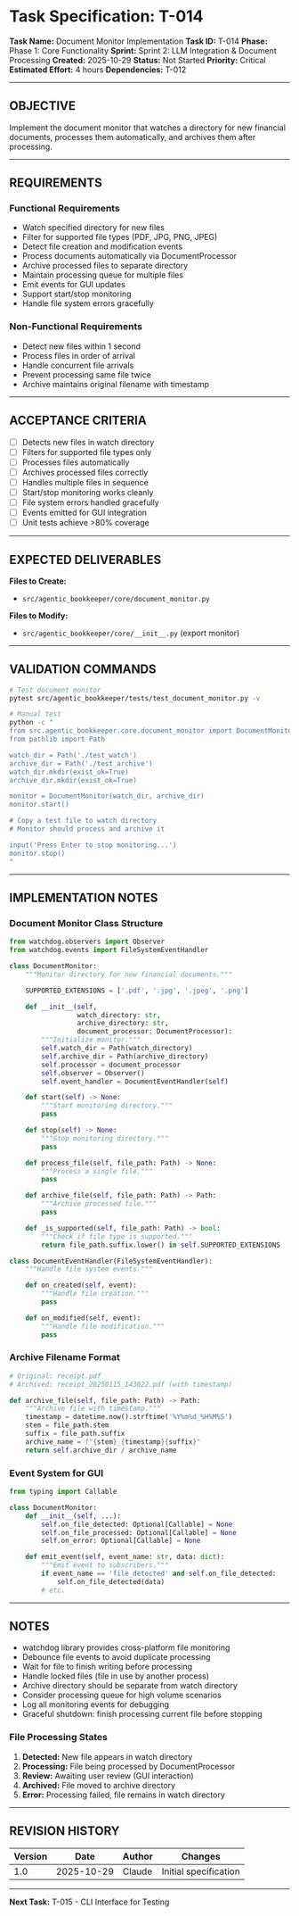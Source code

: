 # Task Specification: T-014

**Task Name:** Document Monitor Implementation
**Task ID:** T-014
**Phase:** Phase 1: Core Functionality
**Sprint:** Sprint 2: LLM Integration & Document Processing
**Created:** 2025-10-29
**Status:** Not Started
**Priority:** Critical
**Estimated Effort:** 4 hours
**Dependencies:** T-012

---

## OBJECTIVE

Implement the document monitor that watches a directory for new financial documents, processes them automatically, and archives them after processing.

---

## REQUIREMENTS

### Functional Requirements
- Watch specified directory for new files
- Filter for supported file types (PDF, JPG, PNG, JPEG)
- Detect file creation and modification events
- Process documents automatically via DocumentProcessor
- Archive processed files to separate directory
- Maintain processing queue for multiple files
- Emit events for GUI updates
- Support start/stop monitoring
- Handle file system errors gracefully

### Non-Functional Requirements
- Detect new files within 1 second
- Process files in order of arrival
- Handle concurrent file arrivals
- Prevent processing same file twice
- Archive maintains original filename with timestamp

---

## ACCEPTANCE CRITERIA

- [ ] Detects new files in watch directory
- [ ] Filters for supported file types only
- [ ] Processes files automatically
- [ ] Archives processed files correctly
- [ ] Handles multiple files in sequence
- [ ] Start/stop monitoring works cleanly
- [ ] File system errors handled gracefully
- [ ] Events emitted for GUI integration
- [ ] Unit tests achieve >80% coverage

---

## EXPECTED DELIVERABLES

**Files to Create:**
- `src/agentic_bookkeeper/core/document_monitor.py`

**Files to Modify:**
- `src/agentic_bookkeeper/core/__init__.py` (export monitor)

---

## VALIDATION COMMANDS

```bash
# Test document monitor
pytest src/agentic_bookkeeper/tests/test_document_monitor.py -v

# Manual test
python -c "
from src.agentic_bookkeeper.core.document_monitor import DocumentMonitor
from pathlib import Path

watch_dir = Path('./test_watch')
archive_dir = Path('./test_archive')
watch_dir.mkdir(exist_ok=True)
archive_dir.mkdir(exist_ok=True)

monitor = DocumentMonitor(watch_dir, archive_dir)
monitor.start()

# Copy a test file to watch directory
# Monitor should process and archive it

input('Press Enter to stop monitoring...')
monitor.stop()
"
```

---

## IMPLEMENTATION NOTES

### Document Monitor Class Structure

```python
from watchdog.observers import Observer
from watchdog.events import FileSystemEventHandler

class DocumentMonitor:
    """Monitor directory for new financial documents."""

    SUPPORTED_EXTENSIONS = ['.pdf', '.jpg', '.jpeg', '.png']

    def __init__(self,
                 watch_directory: str,
                 archive_directory: str,
                 document_processor: DocumentProcessor):
        """Initialize monitor."""
        self.watch_dir = Path(watch_directory)
        self.archive_dir = Path(archive_directory)
        self.processor = document_processor
        self.observer = Observer()
        self.event_handler = DocumentEventHandler(self)

    def start(self) -> None:
        """Start monitoring directory."""
        pass

    def stop(self) -> None:
        """Stop monitoring directory."""
        pass

    def process_file(self, file_path: Path) -> None:
        """Process a single file."""
        pass

    def archive_file(self, file_path: Path) -> Path:
        """Archive processed file."""
        pass

    def _is_supported(self, file_path: Path) -> bool:
        """Check if file type is supported."""
        return file_path.suffix.lower() in self.SUPPORTED_EXTENSIONS

class DocumentEventHandler(FileSystemEventHandler):
    """Handle file system events."""

    def on_created(self, event):
        """Handle file creation."""
        pass

    def on_modified(self, event):
        """Handle file modification."""
        pass
```

### Archive Filename Format

```python
# Original: receipt.pdf
# Archived: receipt_20250115_143022.pdf (with timestamp)

def archive_file(self, file_path: Path) -> Path:
    """Archive file with timestamp."""
    timestamp = datetime.now().strftime('%Y%m%d_%H%M%S')
    stem = file_path.stem
    suffix = file_path.suffix
    archive_name = f"{stem}_{timestamp}{suffix}"
    return self.archive_dir / archive_name
```

### Event System for GUI

```python
from typing import Callable

class DocumentMonitor:
    def __init__(self, ...):
        self.on_file_detected: Optional[Callable] = None
        self.on_file_processed: Optional[Callable] = None
        self.on_error: Optional[Callable] = None

    def emit_event(self, event_name: str, data: dict):
        """Emit event to subscribers."""
        if event_name == 'file_detected' and self.on_file_detected:
            self.on_file_detected(data)
        # etc.
```

---

## NOTES

- watchdog library provides cross-platform file monitoring
- Debounce file events to avoid duplicate processing
- Wait for file to finish writing before processing
- Handle locked files (file in use by another process)
- Archive directory should be separate from watch directory
- Consider processing queue for high volume scenarios
- Log all monitoring events for debugging
- Graceful shutdown: finish processing current file before stopping

### File Processing States

1. **Detected:** New file appears in watch directory
2. **Processing:** File being processed by DocumentProcessor
3. **Review:** Awaiting user review (GUI interaction)
4. **Archived:** File moved to archive directory
5. **Error:** Processing failed, file remains in watch directory

---

## REVISION HISTORY

| Version | Date       | Author | Changes                    |
|---------|------------|--------|-----------------------------|
| 1.0     | 2025-10-29 | Claude | Initial specification       |

---

**Next Task:** T-015 - CLI Interface for Testing

